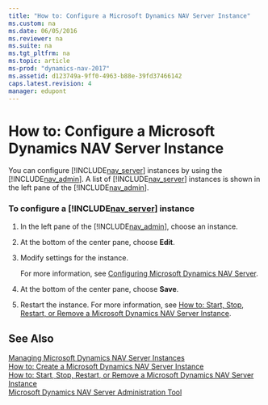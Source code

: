 ```yaml
---
title: "How to: Configure a Microsoft Dynamics NAV Server Instance"
ms.custom: na
ms.date: 06/05/2016
ms.reviewer: na
ms.suite: na
ms.tgt_pltfrm: na
ms.topic: article
ms-prod: "dynamics-nav-2017"
ms.assetid: d123749a-9ff0-4963-b88e-39fd37466142
caps.latest.revision: 4
manager: edupont
---
```

# How to: Configure a Microsoft Dynamics NAV Server Instance
You can configure [!INCLUDE[nav_server](includes/nav_server_md.md)] instances by using the [!INCLUDE[nav_admin](includes/nav_admin_md.md)]. A list of [!INCLUDE[nav_server](includes/nav_server_md.md)] instances is shown in the left pane of the [!INCLUDE[nav_admin](includes/nav_admin_md.md)].  
  
### To configure a [!INCLUDE[nav_server](includes/nav_server_md.md)] instance  
  
1.  In the left pane of the [!INCLUDE[nav_admin](includes/nav_admin_md.md)], choose an instance.  
  
2.  At the bottom of the center pane, choose **Edit**.  
  
3.  Modify settings for the instance.  
  
     For more information, see [Configuring Microsoft Dynamics NAV Server](Configuring-Microsoft-Dynamics-NAV-Server.md).  
  
4.  At the bottom of the center pane, choose **Save**.  
  
5.  Restart the instance. For more information, see [How to: Start, Stop, Restart, or Remove a Microsoft Dynamics NAV Server Instance](How-to--Start,%20Stop,%20Restart,%20or%20Remove%20a%20Microsoft%20Dynamics%20NAV%20Server%20Instance.md).  
  
## See Also  
 [Managing Microsoft Dynamics NAV Server Instances](Managing-Microsoft-Dynamics-NAV-Server-Instances.md)   
 [How to: Create a Microsoft Dynamics NAV Server Instance](How-to--Create%20a%20Microsoft%20Dynamics%20NAV%20Server%20Instance.md)   
 [How to: Start, Stop, Restart, or Remove a Microsoft Dynamics NAV Server Instance](How-to--Start,%20Stop,%20Restart,%20or%20Remove%20a%20Microsoft%20Dynamics%20NAV%20Server%20Instance.md)   
 [Microsoft Dynamics NAV Server Administration Tool](Microsoft-Dynamics-NAV-Server-Administration-Tool.md)